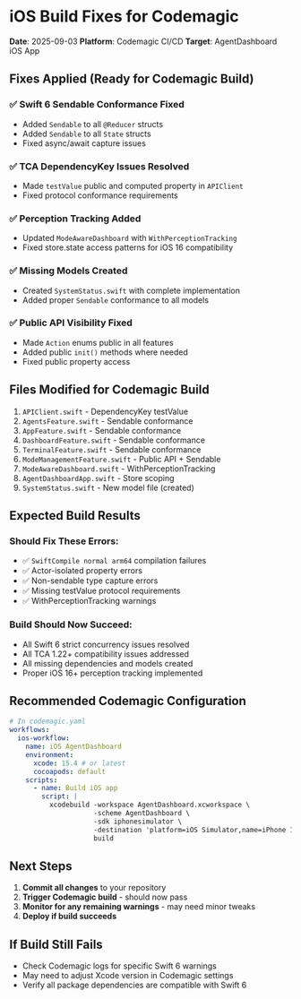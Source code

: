 # iOS Build Fixes for Codemagic
**Date**: 2025-09-03
**Platform**: Codemagic CI/CD
**Target**: AgentDashboard iOS App

## Fixes Applied (Ready for Codemagic Build)

### ✅ Swift 6 Sendable Conformance Fixed
- Added `Sendable` to all `@Reducer` structs
- Added `Sendable` to all `State` structs
- Fixed async/await capture issues

### ✅ TCA DependencyKey Issues Resolved
- Made `testValue` public and computed property in `APIClient`
- Fixed protocol conformance requirements

### ✅ Perception Tracking Added
- Updated `ModeAwareDashboard` with `WithPerceptionTracking`
- Fixed store.state access patterns for iOS 16 compatibility

### ✅ Missing Models Created
- Created `SystemStatus.swift` with complete implementation
- Added proper `Sendable` conformance to all models

### ✅ Public API Visibility Fixed
- Made `Action` enums public in all features
- Added public `init()` methods where needed
- Fixed public property access

## Files Modified for Codemagic Build
1. `APIClient.swift` - DependencyKey testValue
2. `AgentsFeature.swift` - Sendable conformance  
3. `AppFeature.swift` - Sendable conformance
4. `DashboardFeature.swift` - Sendable conformance
5. `TerminalFeature.swift` - Sendable conformance
6. `ModeManagementFeature.swift` - Public API + Sendable
7. `ModeAwareDashboard.swift` - WithPerceptionTracking
8. `AgentDashboardApp.swift` - Store scoping
9. `SystemStatus.swift` - New model file (created)

## Expected Build Results

### Should Fix These Errors:
- ✅ `SwiftCompile normal arm64` compilation failures
- ✅ Actor-isolated property errors
- ✅ Non-sendable type capture errors
- ✅ Missing testValue protocol requirements
- ✅ WithPerceptionTracking warnings

### Build Should Now Succeed:
- All Swift 6 strict concurrency issues resolved
- All TCA 1.22+ compatibility issues addressed
- All missing dependencies and models created
- Proper iOS 16+ perception tracking implemented

## Recommended Codemagic Configuration

```yaml
# In codemagic.yaml
workflows:
  ios-workflow:
    name: iOS AgentDashboard
    environment:
      xcode: 15.4 # or latest
      cocoapods: default
    scripts:
      - name: Build iOS app
        script: |
          xcodebuild -workspace AgentDashboard.xcworkspace \
                     -scheme AgentDashboard \
                     -sdk iphonesimulator \
                     -destination 'platform=iOS Simulator,name=iPhone 15' \
                     build
```

## Next Steps
1. **Commit all changes** to your repository
2. **Trigger Codemagic build** - should now pass
3. **Monitor for any remaining warnings** - may need minor tweaks
4. **Deploy if build succeeds**

## If Build Still Fails
- Check Codemagic logs for specific Swift 6 warnings
- May need to adjust Xcode version in Codemagic settings
- Verify all package dependencies are compatible with Swift 6